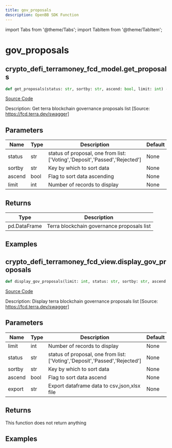 ```yaml
---
title: gov_proposals
description: OpenBB SDK Function
---
```


import Tabs from '@theme/Tabs';
import TabItem from '@theme/TabItem';

# gov_proposals

<Tabs>
<TabItem value="model" label="Model" default>

## crypto_defi_terramoney_fcd_model.get_proposals

```python title='openbb_terminal/cryptocurrency/defi/terramoney_fcd_model.py'
def get_proposals(status: str, sortby: str, ascend: bool, limit: int) -> DataFrame:
```
[Source Code](https://github.com/OpenBB-finance/OpenBBTerminal/tree/main/openbb_terminal/cryptocurrency/defi/terramoney_fcd_model.py#L196)

Description: Get terra blockchain governance proposals list [Source: https://fcd.terra.dev/swagger]

## Parameters

| Name | Type | Description | Default | Optional |
| ---- | ---- | ----------- | ------- | -------- |
| status | str | status of proposal, one from list: ['Voting','Deposit','Passed','Rejected'] | None | False |
| sortby | str | Key by which to sort data | None | False |
| ascend | bool | Flag to sort data ascending | None | False |
| limit | int | Number of records to display | None | False |

## Returns

| Type | Description |
| ---- | ----------- |
| pd.DataFrame | Terra blockchain governance proposals list |

## Examples



</TabItem>
<TabItem value="view" label="View">

## crypto_defi_terramoney_fcd_view.display_gov_proposals

```python title='openbb_terminal/cryptocurrency/defi/terramoney_fcd_view.py'
def display_gov_proposals(limit: int, status: str, sortby: str, ascend: bool, export: str) -> None:
```
[Source Code](https://github.com/OpenBB-finance/OpenBBTerminal/tree/main/openbb_terminal/cryptocurrency/defi/terramoney_fcd_view.py#L108)

Description: Display terra blockchain governance proposals list [Source: https://fcd.terra.dev/swagger]

## Parameters

| Name | Type | Description | Default | Optional |
| ---- | ---- | ----------- | ------- | -------- |
| limit | int | Number of records to display | None | False |
| status | str | status of proposal, one from list: ['Voting','Deposit','Passed','Rejected'] | None | False |
| sortby | str | Key by which to sort data | None | False |
| ascend | bool | Flag to sort data ascend | None | False |
| export | str | Export dataframe data to csv,json,xlsx file | None | False |

## Returns

This function does not return anything

## Examples



</TabItem>
</Tabs>